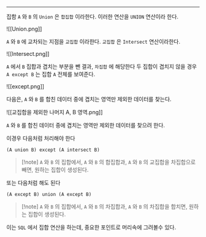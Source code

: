 
---

집함 `A` 와 `B` 의 `Union` 은 `합집합` 이라한다.
이러한 연산을 `UNION` 연산이라 한다.

![[Union.png]]

`A` 와 `B` 에 교차되는 지점을 `교집합` 이라한다.
`교집합`  은 `Intersect`  연산이라한다.

![[Intersect.png]]

`A` 에서 `B` 집합과 겹치는 부분을 뺀 결과, `차집합` 에 해당한다
두 집합이 겹치지 않을 경우 `A except B` 는 집합 `A` 전체를 보여준다.

![[except.png]]

다음은, `A` 와 `B` 를 합친 데이터 중에 겹치는 영역만 제외한 데이터를 찾는다.

![[교집합을 제외한 나머지 A, B 영역.png]]

`A` 와 `B` 를 합친 데이터 중에 겹치는 영역만 제외한 데이터를 찾으려 한다.

이경우 다음처럼 처리해야 한다

```mysql
(A union B) except (A intersect B)
```


>[!note] `A` 와 `B` 의 집합에서, `A` 와 `B` 의 합집합과, `A` 와 `B` 의 교집합을 차집합으로 빼면, 원하는 집합이 생성된다.

또는 다음처럼 해도 된다

```mysql
(A except B) union (A except B)
```

>[!note] `A` 와 `B` 의 집합에서, `A` 와 `B` 의 차집합과, `A` 와 `B` 의 차집합을 합치면, 원하는 집합이 생성된다.

이는 `SQL` 에서 집합 연산을 하는데, 중요한 포인트로 머리속에 그려볼수 있다.